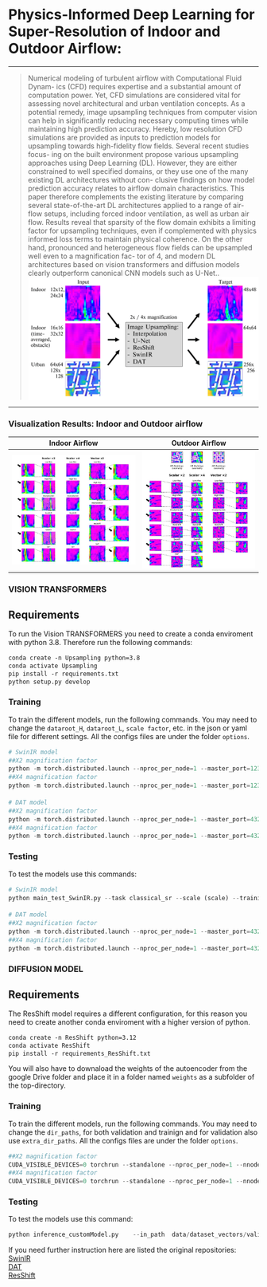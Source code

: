 # Physics-Informed Deep Learning for Super-Resolution of Indoor and Outdoor Airflow: 


---
> Numerical modeling of turbulent airflow with Computational Fluid Dynam-
ics (CFD) requires expertise and a substantial amount of computation power.
Yet, CFD simulations are considered vital for assessing novel architectural
and urban ventilation concepts. As a potential remedy, image upsampling
techniques from computer vision can help in significantly reducing necessary
computing times while maintaining high prediction accuracy. Hereby, low
resolution CFD simulations are provided as inputs to prediction models for
upsampling towards high-fidelity flow fields. Several recent studies focus-
ing on the built environment propose various upsampling approaches using
Deep Learning (DL). However, they are either constrained to well specified
domains, or they use one of the many existing DL architectures without con-
clusive findings on how model prediction accuracy relates to airflow domain
characteristics. This paper therefore complements the existing literature by
comparing several state-of-the-art DL architectures applied to a range of air-
flow setups, including forced indoor ventilation, as well as urban air flow.
Results reveal that sparsity of the flow domain exhibits a limiting factor
for upsampling techniques, even if complemented with physics informed loss
terms to maintain physical coherence. On the other hand, pronounced and
heterogeneous flow fields can be upsampled well even to a magnification fac-
tor of 4, and modern DL architectures based on vision transformers and
diffusion models clearly outperform canonical CNN models such as U-Net.. 
><img src="./images/upsampling-concept.png" align="middle" width="800" >

---

### Visualization Results: Indoor and Outdoor airflow

|Indoor Airflow| Outdoor Airflow |
|----------------|----------------|
| ![](./images/ResultsFirstDataset.jpg) | ![](./images/ResultsSecondDataset.jpg) |


### VISION TRANSFORMERS

## Requirements
To run the Vision TRANSFORMERS you need to create a conda enviroment with python 3.8. Therefore run the following commands:
```
conda create -n Upsampling python=3.8
conda activate Upsampling
pip install -r requirements.txt
python setup.py develop
```

### Training
To train the different models, run the following commands. You may need to change the `dataroot_H`, `dataroot_L`, `scale factor`, etc. in the json or yaml file for different settings. 
All the configs files are under the folder `options`.

```python
# SwinIR model
##X2 magnification factor
python -m torch.distributed.launch --nproc_per_node=1 --master_port=1234 main_train_SwinIR.py --opt options/options_SwinIR /train_swinir_sr_classicalx2.json  --dist True 
##X4 magnification factor
python -m torch.distributed.launch --nproc_per_node=1 --master_port=1234 main_train_SwinIR.py --opt options/options_SwinIR/train_swinir_sr_classicalx4.json  --dist True 

# DAT model
##X2 magnification factor
python -m torch.distributed.launch --nproc_per_node=1 --master_port=4321 basicsr/train.py -opt options/options_DAT/Train/train_DAT_2_x2.yml --launcher pytorch
##X4 magnification factor
python -m torch.distributed.launch --nproc_per_node=1 --master_port=4321 basicsr/train.py -opt options/options_DAT/Train/train_DAT_2_x4.yml --launcher pytorch
```

### Testing
To test the models use this commands:
```python
# SwinIR model
python main_test_SwinIR.py --task classical_sr --scale (scale) --training_patch_size 32 --model_path superresolution/swinir_sr_x2_Obstacles/models/80000_G.pth --folder_lq datasets/dataset_obstacles/dataset_csv_Y_all_cases/test/LW --folder_gt datasets/dataset_obstacles/dataset_csv_Y_all_cases/test/HR

# DAT model
##X2 magnification factor
python -m torch.distributed.launch --nproc_per_node=1 --master_port=4321 basicsr/test.py -opt options/options_DAT/Test/test_DAT_2_x2.yml --launcher pytorch
##X4 magnification factor
python -m torch.distributed.launch --nproc_per_node=1 --master_port=4321 basicsr/test.py -opt options/options_DAT/Test/test_DAT_2_x2.yml --launcher pytorch
```

### DIFFUSION MODEL

## Requirements
The ResShift model requires a different configuration, for this reason you need to create another conda enviroment with a higher version of python.
```
conda create -n ResShift python=3.12
conda activate ResShift
pip install -r requirements_ResShift.txt
```

You will also have to downaload the weights of the autoencoder from the google Drive folder and place it in a folder named `weights` as a subfolder of the top-directory.

### Training
To train the different models, run the following commands. You may need to change the `dir_paths`, for both validation and trainign and for validation also use `extra_dir_paths`.
All the configs files are under the folder `options`.

```python
##X2 magnification factor
CUDA_VISIBLE_DEVICES=0 torchrun --standalone --nproc_per_node=1 --nnodes=1 main.py --cfg_path options/options_ResShift/realsr_swinunet_x2.yaml --save_dir  output_dir
##X4 magnification factor
CUDA_VISIBLE_DEVICES=0 torchrun --standalone --nproc_per_node=1 --nnodes=1 main.py --cfg_path options/options_ResShift/realsr_swinunet_x4.yaml --save_dir  output_dir
```


### Testing
To test the models use this command:
```python
python inference_customModel.py    --in_path  data/dataset_vectors/validation/lw     --out_path infereceResut_physics/no_physics_Vector_x2_time    --ckpt_path /home/vittorio/Scrivania/ResShift_4_scale/models_trained_no_physcs/no_physics_Vector_x2/ckpts/model_75000.pth     --config_path configs/realsr_swinunet_realsrgan48.yaml     --scale 2/4    --chop_size 64     --chop_stride 64     --bs 1     --task realsr
```

If you need further instruction here are listed the original repositories: \
[SwinIR](https://github.com/JingyunLiang/SwinIR) \
[DAT](https://github.com/zhengchen1999/DAT) \
[ResShift](https://github.com/zsyOAOA/ResShift)